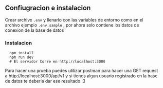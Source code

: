 ## Confiugracion e instalacion

Crear archivo `.env` y llenarlo con las variables de entorno como en el archivo ejemplo `.env.sample` , por ahora solo contiene los datos de conexion de la base de datos

### Instalacion

```
  npm install
  npm run dev 
  # El servidor Corre en http://localhost:3000
```

Para hacer una prueba puedes utilizar postman para hacer una GET request a http://localhost:3000/api/v1 y si tienes algun usuario registrado en la base de datos te deberia dar ese resultado :3
